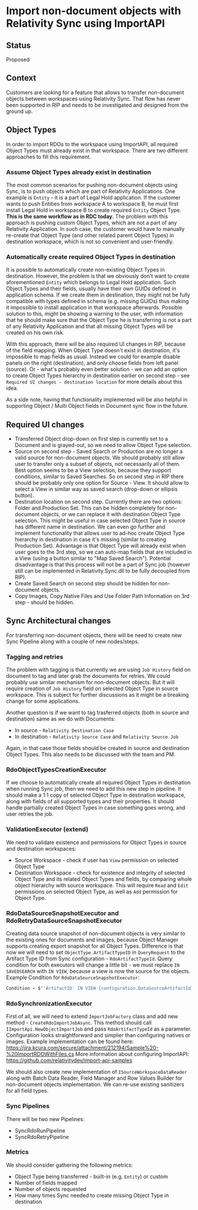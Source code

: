 # Import non-document objects with Relativity Sync using ImportAPI

## Status

Proposed

## Context

Customers are looking for a feature that allows to transfer non-document objects between workspaces using Relativity Sync. That flow has never been supported in RIP and needs to be investigated and designed from the ground up.

## Object Types

In order to import RDOs to the workspace using ImportAPI, all required Object Types must already exist in that workspace. There are two different approaches to fill this requirement.

### Assume Object Types already exist in destination

The most common scenarios for pushing non-document objects using Sync, is to push objects which are part of Relativity Applications. One example is `Entity` - it is a part of Legal Hold application. If the customer wants to push Entities from workspace A to workspace B, he must first install Legal Hold in workspace B to create required `Entity` Object Type. **This is the same workflow as in RDC today.** The problem with this approach is pushing custom Object Types, which are not a part of any Relativity Application. In such case, the customer would have to manually re-create that Object Type (and other related parent Object Types) in destination workspace, which is not so convenient and user-friendly.

### Automatically create required Object Types in destination

It is possible to automatically create non-existing Object Types in destination. However, the problem is that we obviously don't want to create aforementioned `Entity` which belongs to Legal Hold application. Such Object Types and their fields, usually have their own GUIDs defined in application schema. If we create them in destination, they might not be fully compatible with types defined in schema (e.g. missing GUIDs) thus making it impossible to install application in that workspace afterwards. Possible solution to this, might be showing a warning to the user, with information that he should make sure that the Object Type he is transferring is not a part of any Relativity Application and that all missing Object Types will be created on his own risk.

With this approach, there will be also required UI changes in RIP, because of the field mapping. When Object Type doesn't exist in destination, it's impossible to map fields as usual. Instead we could for example disable panels on the right (destination), and only choose fields from left panel (source). Or - what's probably even better solution - we can add an option to create Object Types hierarchy in destination earlier on second step - see `Required UI changes - destination location` for more details about this idea.

As a side note, having that functionality implemented will be also helpful in supporting Object / Multi Object fields in Document sync flow in the future.

## Required UI changes

- Transferred Object drop-down on first step is currently set to a Document and is grayed-out, so we need to allow Object Type selection.
- Source on second step - Saved Search or Production are no longer a valid source for non-document objects. We should probably still allow user to transfer only a subset of objects, not necessarily all of them. Best option seems to be a View selection, because they support conditions, similar to Saved Searches. So on second step in RIP there should be probably only one option for Source - View. It should allow to select a View in similar way as saved search (drop-down or ellipsis button).
- Destination location on second step. Currently there are two options: Folder and Production Set. This can be hidden completely for non-document objects, or we can replace it with destination Object Type selection. This might be useful in case selected Object Type in source has different name in destination. We can even go further and implement functionality that allows user to ad-hoc create Object Type hierarchy in destination in case it's missing (similar to creating Production Set). Advantage is that Object Type will already exist when user goes to the 3rd step, so we can auto-map fields that are included in a View (using a button similar to "Map Saved Search"). Potential disadvantage is that this process will not be a part of Sync job (however still can be implemented in Relativity.Sync.dll to be fully decoupled from RIP).
- Create Saved Search on second step should be hidden for non-document objects.
- Copy Images, Copy Native Files and Use Folder Path Information on 3rd step - should be hidden.

## Sync Architectural changes

For transferring non-document objects, there will be need to create new Sync Pipeline along with a couple of new nodes/steps.

### Tagging and retries

The problem with tagging is that currently we are using `Job History` field on document to tag and later grab the documents for retries. We could probably use similar mechanism for non-document objects. But it will require creation of `Job History` field on selected Object Type in source workspace. This is subject for further discussions as it might be a breaking change for some applications.

Another question is if we want to tag trasferred objects (both in source and destination) same as we do with Documents:

- In source - `Relativity Destination Case`
- In destination - `Relativity Source Case` and `Relativity Source Job`

 Again, in that case those fields should be created in source and destination Object Types. This also needs to be discussed with the team and PM.

### RdoObjectTypesCreationExecutor

If we choose to automatically create all required Object Types in destination when running Sync job, then we need to add this new step in pipeline. It should make a 1:1 copy of selected Object Type in destination workspace, along with fields of all supported types and their properties. It should handle partially created Object Types in case something goes wrong, and user retries the job.

### ValidationExecutor (extend)

We need to validate existence and permissions for Object Types in source and destination workspaces:

- Source Workspace - check if user has `View` permission on selected Object Type
- Destination Workspace - check for existence and integrity of selected Object Type and its related Object Types and fields, by comparing whole object hierarchy with source workspace. This will require `Read` and `Edit` permissions on selected Object Type, as well as `Add` permission for Object Type.

### RdoDataSourceSnapshotExecutor and RdoRetryDataSourceSnapshotExecutor

Creating data source snapshot of non-document objects is very similar to the existing ones for documents and images, because Object Manager supports creating export snapshot for all Object Types. Difference is that now we will need to set `ObjectType.ArtifactTypeID` in `QueryRequest` to the Artifact Type ID from Sync configuration - `RdoArtifactTypeId`. Query condition for both executors will change a little bit - we must replace `IN SAVEDSEARCH` with `IN VIEW`, because a view is now the source for the objects. Example Condition for `RdoDataSourceSnapshotExecutor`:

```cs
Condition = $"'ArtifactID' IN VIEW {configuration.DataSourceArtifactId}"
```

### RdoSynchronizationExecutor

First of all, we will need to extend `ImportJobFactory` class and add new method - `CreateRdoImportJobAsync`. This method should call `IImportApi.NewObjectImportJob` and pass `RdoArtifactTypeId` as a parameter. Configuration looks straightforward and simplier than configuring natives or images. Example implementation can be found here: <https://jira.kcura.com/secure/attachment/212194/Sample%20-%20ImportRDOWithFiles.cs>
More information about configuring ImportAPI: <https://github.com/relativitydev/import-api-samples>

We should also create new implementation of `ISourceWorkspaceDataReader` along with Batch Data Reader, Field Manager and Row Values Builder for non-document objects implementation. We can re-use existing sanitizers for all field types.

### Sync Pipelines

There will be two new Pipelines:

- SyncRdoRunPipeline
- SyncRdoRetryPipeline

### Metrics

We should consider gathering the following metrics:

- Object Type being transferred - built-in (e.g. `Entity`) or custom
- Number of fields mapped
- Number of objects requested
- How many times Sync needed to create missing Object Type in destination
